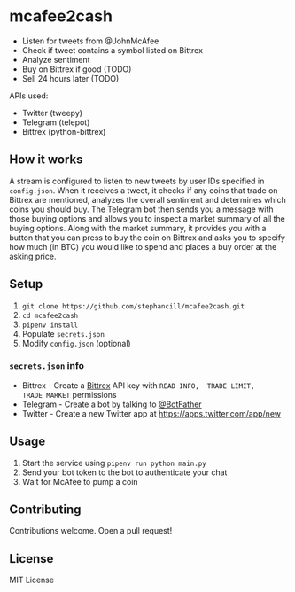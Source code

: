 # mcafee2cash
* Listen for tweets from @JohnMcAfee
* Check if tweet contains a symbol listed on Bittrex
* Analyze sentiment
* Buy on Bittrex if good (TODO)
* Sell 24 hours later (TODO)

APIs used:
* Twitter (tweepy)
* Telegram (telepot)
* Bittrex (python-bittrex)

## How it works
A stream is configured to listen to new tweets by user IDs specified in `config.json`. When it receives a tweet, it checks if any coins that trade on Bittrex are mentioned, analyzes the overall sentiment and determines which coins you should buy. The Telegram bot then sends you a message with those buying options and allows you to inspect a market summary of all the buying options. Along with the market summary, it provides you with a button that you can press to buy the coin on Bittrex and asks you to specify how much (in BTC) you would like to spend and places a buy order at the asking price.

## Setup
1. `git clone https://github.com/stephancill/mcafee2cash.git`
2. `cd mcafee2cash`
3. `pipenv install`
4. Populate `secrets.json`
5. Modify `config.json` (optional)

### `secrets.json` info
* Bittrex - Create a [Bittrex](https://bittrex.com/Manage#sectionApi) API key with `READ INFO,	TRADE LIMIT,	TRADE MARKET` permissions
* Telegram - Create a bot by talking to [@BotFather](http://t.me/botfather)
* Twitter - Create a new Twitter app at https://apps.twitter.com/app/new

## Usage
1. Start the service using `pipenv run python main.py`
2. Send your bot token to the bot to authenticate your chat
3. Wait for McAfee to pump a coin

## Contributing
Contributions welcome. Open a pull request!

## License
MIT License
